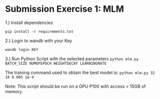 # Submission Exercise 1: MLM

1.) Install dependencies

`pip install -r requirements.txt`

2.) Login to wandb with your Key

`wandb login KEY`

3.) Run Python Script with the selected parameters
`python mlm.py BATCH_SIZE NUMOFEPOCH WEIGHTDECAY LEARNINGRATE`

The training command used to obtain the best model is:
`python mlm.py 32 10 0.005 1e-4`

Note: This script should be run on a GPU P100 with access > 15GB of memory.
